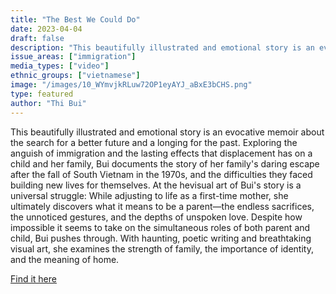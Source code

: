 ```yaml
---
title: "The Best We Could Do"
date: 2023-04-04
draft: false
description: "This beautifully illustrated and emotional story is an evocative memoir about the search for a better future and a longing for the past. Exploring the anguish of immigration and the lasting effects that displacement has on a child and her family, Bui documents the story of her family's daring escape after the fall of South Vietnam in the 1970s, and the difficulties they faced building new lives for themselves. At the hevisual art of Bui's story is a universal struggle: While adjusting to life as a first-time mother, she ultimately discovers what it means to be a parent—the endless sacrifices, the unnoticed gestures, and the depths of unspoken love. Despite how impossible it seems to take on the simultaneous roles of both parent and child, Bui pushes through. With haunting, poetic writing and breathtaking visual art, she examines the strength of family, the importance of identity, and the meaning of home."
issue_areas: ["immigration"]
media_types: ["video"]
ethnic_groups: ["vietnamese"]
image: "/images/10_WYmvjkRLuw72OP1eyAYJ_aBxE3bCHS.png"
type: featured
author: "Thi Bui"
---
```


This beautifully illustrated and emotional story is an evocative memoir about the search for a better future and a longing for the past. Exploring the anguish of immigration and the lasting effects that displacement has on a child and her family, Bui documents the story of her family's daring escape after the fall of South Vietnam in the 1970s, and the difficulties they faced building new lives for themselves. At the hevisual art of Bui's story is a universal struggle: While adjusting to life as a first-time mother, she ultimately discovers what it means to be a parent—the endless sacrifices, the unnoticed gestures, and the depths of unspoken love. Despite how impossible it seems to take on the simultaneous roles of both parent and child, Bui pushes through. With haunting, poetic writing and breathtaking visual art, she examines the strength of family, the importance of identity, and the meaning of home.

[Find it here](https://youtu.be/685Gr90toQ4)
